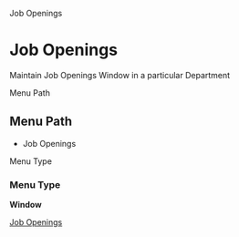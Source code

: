 
Job Openings
# Job Openings


Maintain Job Openings Window in a particular Department

Menu Path
## Menu Path



- Job Openings

Menu Type
### Menu Type

**Window**


[Job Openings](functional-guide/window/window-job-openings.md)